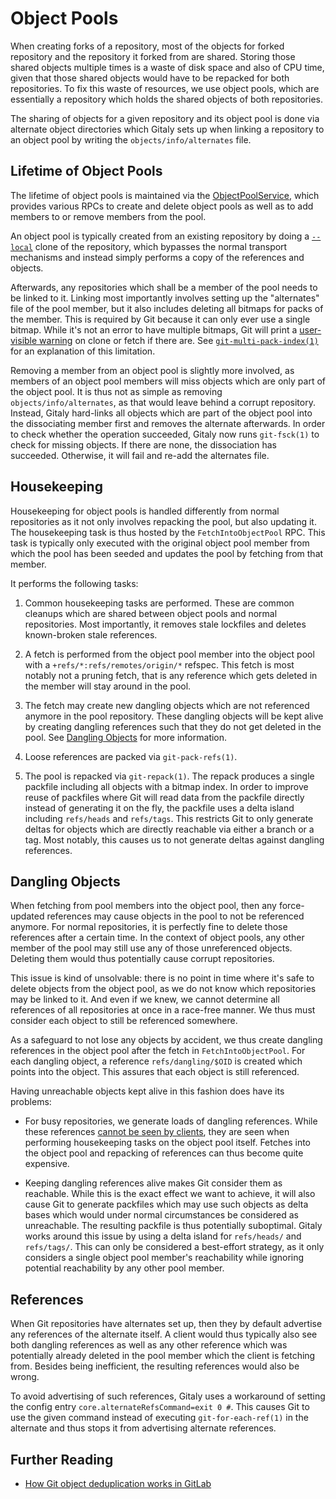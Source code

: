 # Object Pools

When creating forks of a repository, most of the objects for forked repository
and the repository it forked from are shared. Storing those shared objects
multiple times is a waste of disk space and also of CPU time, given that those
shared objects would have to be repacked for both repositories. To fix this
waste of resources, we use object pools, which are essentially a repository
which holds the shared objects of both repositories.

The sharing of objects for a given repository and its object pool is done via
alternate object directories which Gitaly sets up when linking a repository to
an object pool by writing the `objects/info/alternates` file.

## Lifetime of Object Pools

The lifetime of object pools is maintained via the
[ObjectPoolService](../proto/objectpool.proto), which provides various RPCs to
create and delete object pools as well as to add members to or remove members
from the pool.

An object pool is typically created from an existing repository by doing a
[`--local`](https://git-scm.com/docs/git-clone#Documentation/git-clone.txt---local)
clone of the repository, which bypasses the normal transport mechanisms and
instead simply performs a copy of the references and objects.

Afterwards, any repositories which shall be a member of the pool needs to be
linked to it. Linking most importantly involves setting up the "alternates" file
of the pool member, but it also includes deleting all bitmaps for packs of the
member. This is required by Git because it can only ever use a single bitmap.
While it's not an error to have multiple bitmaps, Git will print a [user-visible
warning](https://gitlab.com/gitlab-org/gitaly/-/issues/1728) on clone or fetch
if there are. See [`git-multi-pack-index(1)`](https://git-scm.com/docs/multi-pack-index#_future_work)
for an explanation of this limitation.

Removing a member from an object pool is slightly more involved, as members of
an object pool members will miss objects which are only part of the object pool.
It is thus not as simple as removing `objects/info/alternates`, as that would
leave behind a corrupt repository. Instead, Gitaly hard-links all objects which
are part of the object pool into the dissociating member first and removes the
alternate afterwards. In order to check whether the operation succeeded, Gitaly
now runs `git-fsck(1)` to check for missing objects. If there are none, the
dissociation has succeeded. Otherwise, it will fail and re-add the alternates
file.

## Housekeeping

Housekeeping for object pools is handled differently from normal repositories as
it not only involves repacking the pool, but also updating it. The housekeeping
task is thus hosted by the `FetchIntoObjectPool` RPC. This task is typically
only executed with the original object pool member from which the pool has been
seeded and updates the pool by fetching from that member.

It performs the following tasks:

1. Common housekeeping tasks are performed. These are common cleanups which are
   shared between object pools and normal repositories. Most importantly, it
   removes stale lockfiles and deletes known-broken stale references.

1. A fetch is performed from the object pool member into the object pool with a
   `+refs/*:refs/remotes/origin/*` refspec. This fetch is most notably not a
   pruning fetch, that is any reference which gets deleted in the member will
   stay around in the pool.

1. The fetch may create new dangling objects which are not referenced anymore in
   the pool repository. These dangling objects will be kept alive by creating
   dangling references such that they do not get deleted in the pool. See
   [Dangling Objects](#dangling-objects) for more information.

1. Loose references are packed via `git-pack-refs(1)`.

1. The pool is repacked via `git-repack(1)`. The repack produces a single packfile
   including all objects with a bitmap index. In order to improve reuse of
   packfiles where Git will read data from the packfile directly instead of
   generating it on the fly, the packfile uses a delta island including
   `refs/heads` and `refs/tags`. This restricts Git to only generate deltas for
   objects which are directly reachable via either a branch or a tag. Most
   notably, this causes us to not generate deltas against dangling references.

## Dangling Objects

When fetching from pool members into the object pool, then any force-updated
references may cause objects in the pool to not be referenced anymore. For
normal repositories, it is perfectly fine to delete those references after a
certain time. In the context of object pools, any other member of the pool may
still use any of those unreferenced objects. Deleting them would thus
potentially cause corrupt repositories.

This issue is kind of unsolvable: there is no point in time where it's safe to
delete objects from the object pool, as we do not know which repositories may be
linked to it. And even if we knew, we cannot determine all references of all
repositories at once in a race-free manner. We thus must consider each object to
still be referenced somewhere.

As a safeguard to not lose any objects by accident, we thus create dangling
references in the object pool after the fetch in `FetchIntoObjectPool`. For each
dangling object, a reference `refs/dangling/$OID` is created which points into
the object. This assures that each object is still referenced.

Having unreachable objects kept alive in this fashion does have its problems:

- For busy repositories, we generate loads of dangling references. While these
  references [cannot be seen by clients](#references), they are seen when
  performing housekeeping tasks on the object pool itself. Fetches into the
  object pool and repacking of references can thus become quite expensive.

- Keeping dangling references alive makes Git consider them as reachable. While
  this is the exact effect we want to achieve, it will also cause Git to
  generate packfiles which may use such objects as delta bases which would under
  normal circumstances be considered as unreachable. The resulting packfile is
  thus potentially suboptimal. Gitaly works around this issue by using a delta
  island for `refs/heads/` and `refs/tags/`. This can only be considered a
  best-effort strategy, as it only considers a single object pool member's
  reachability while ignoring potential reachability by any other pool member.

## References

When Git repositories have alternates set up, then they by default advertise any
references of the alternate itself. A client would thus typically also see both
dangling references as well as any other reference which was potentially already
deleted in the pool member which the client is fetching from. Besides being
inefficient, the resulting references would also be wrong.

To avoid advertising of such references, Gitaly uses a workaround of setting the
config entry `core.alternateRefsCommand=exit 0 #`. This causes Git to use the
given command instead of executing `git-for-each-ref(1)` in the alternate and thus
stops it from advertising alternate references.

## Further Reading

- [How Git object deduplication works in GitLab](https://docs.gitlab.com/ee/development/git_object_deduplication.html)
